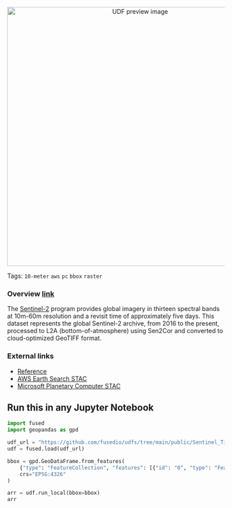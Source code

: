 <!--fused:preview-->
<p align="center"><img src="https://fused-magic.s3.us-west-2.amazonaws.com/thumbnails/udfs-staging/Sentinel_Tile_Example.png" width="600" alt="UDF preview image"></p>

<!--fused:tags-->
Tags: `10-meter` `aws` `pc` `bbox` `raster`

<!--fused:readme-->

### Overview [link](https://planetarycomputer.microsoft.com/dataset/sentinel-2-l2a)
The [Sentinel-2](https://sentinel.esa.int/web/sentinel/missions/sentinel-2) program provides global imagery in thirteen spectral bands at 10m-60m resolution and a revisit time of approximately five days. This dataset represents the global Sentinel-2 archive, from 2016 to the present, processed to L2A (bottom-of-atmosphere) using Sen2Cor and converted to cloud-optimized GeoTIFF format.

### External links
* [Reference](https://planetarycomputer.microsoft.com/dataset/sentinel-2-l2a)
* [AWS Earth Search STAC](https://earth-search.aws.element84.com/v1/collections/sentinel-2-l2a)
* [Microsoft Planetary Computer STAC](https://planetarycomputer.microsoft.com/api/stac/v1/collections/sentinel-2-l2a)

## Run this in any Jupyter Notebook

```python
import fused
import geopandas as gpd

udf_url = "https://github.com/fusedio/udfs/tree/main/public/Sentinel_Tile_Example"
udf = fused.load(udf_url)

bbox = gpd.GeoDataFrame.from_features(
    {"type": "FeatureCollection", "features": [{"id": "0", "type": "Feature", "properties": {"x": 5241, "y": 12667, "z": 15}, "geometry": {"type": "Polygon", "coordinates": [[[-124.1455078125, 41.77131167976406], [-124.1455078125, 41.73852846935915], [-124.189453125, 41.73852846935915], [-124.189453125, 41.77131167976406], [-124.1455078125, 41.77131167976406]]]}}]},
    crs="EPSG:4326"
)

arr = udf.run_local(bbox=bbox)
arr
```